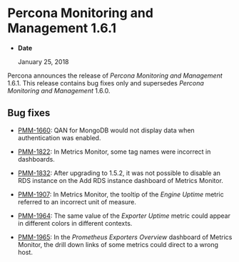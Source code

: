 # Percona Monitoring and Management 1.6.1


* **Date**

    January 25, 2018


Percona announces the release of *Percona Monitoring and Management* 1.6.1.
This release contains bug fixes only and supersedes
*Percona Monitoring and Management*
1.6.0.

## Bug fixes


* [PMM-1660](https://jira.percona.com/browse/PMM-1660): QAN for MongoDB would not display data when authentication was enabled.


* [PMM-1822](https://jira.percona.com/browse/PMM-1822): In Metrics Monitor, some tag names were incorrect in dashboards.


* [PMM-1832](https://jira.percona.com/browse/PMM-1832): After upgrading to 1.5.2, it was not possible to disable an RDS instance on the Add RDS instance dashboard of Metrics Monitor.


* [PMM-1907](https://jira.percona.com/browse/PMM-1907): In Metrics Monitor, the tooltip of the *Engine Uptime* metric referred to an incorrect unit of measure.


* [PMM-1964](https://jira.percona.com/browse/PMM-1964): The same value of the *Exporter Uptime* metric could appear in different colors in different contexts.


* [PMM-1965](https://jira.percona.com/browse/PMM-1965): In the *Prometheus Exporters Overview* dashboard of Metrics Monitor, the drill down links of some metrics could direct to a wrong host.

<!-- -*- mode: rst -*- -->
<!-- Tips (tip) -->
<!-- Abbreviations (abbr) -->
<!-- Docker commands (docker) -->
<!-- Graphical interface elements (gui) -->
<!-- Options and parameters (opt) -->
<!-- pmm-admin commands (pmm-admin) -->
<!-- SQL commands (sql) -->
<!-- PMM Dashboards (dbd) -->
<!-- * Text labels -->
<!-- Special headings (h) -->
<!-- Status labels (status) -->
